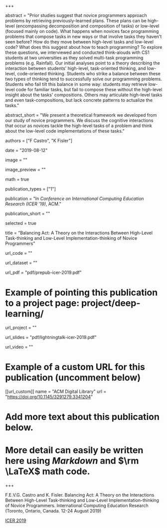 +++

abstract = "Prior studies suggest that novice programmers approach problems by retrieving previously-learned plans. These plans can be high-level (encompassing decomposition and composition of tasks) or low-level (focused mainly on code). What happens when novices face programming problems that compose tasks in new ways or that involve tasks they haven't seen before? How do they move between high-level tasks and low-level code? What does this suggest about how to teach programming? To explore these questions, we interviewed and conducted think-alouds with CS1 students at two universities as they solved multi-task programming problems (e.g. Rainfall). Our initial analyses point to a theory describing the interaction between students' high-level, task-oriented thinking, and low-level, code-oriented thinking. Students who strike a balance between these two types of thinking tend to successfully solve our programming problems. Students who fail tilt this balance in some way: students may retrieve low-level code for familiar tasks, but fail to compose these without the high-level insight about the tasks' compositions. Others may articulate high-level tasks and even task-compositions, but lack concrete patterns to actualize the tasks."

abstract_short = "We present a theoretical framework we developed from our study of novice programmers. We discuss the cognitive interactions that occur as novices tackle the high-level tasks of a problem and think about the low-level code implementations of these tasks."

authors = ["F Castro", "K Fisler"]

date = "2019-08-12"

image = ""

image_preview = ""

math = true

publication_types = ["1"]

publication = "In *Conference on International Computing Education Research (ICER '19)*, ACM."

publication_short = ""

selected = true

title = "Balancing Act: A Theory on the Interactions Between High-Level Task-thinking and Low-Level Implementation-thinking of Novice Programmers"

url_code = ""

url_dataset = ""

url_pdf = "pdf/prepub-icer-2019.pdf"

# Example of pointing this publication to a project page: project/deep-learning/
url_project = ""

url_slides = "pdf/lightningtalk-icer-2019.pdf"

url_video = ""

# Example of a custom URL for this publication (uncomment below)
[[url_custom]]
name = "ACM Digital Library"
url = "https://doi.org/10.1145/3291279.3341204"

# Add more text about this publication below.
# More detail can easily be written here using *Markdown* and $\rm \LaTeX$ math code.

+++

F.E.V.G. Castro and K. Fisler. Balancing Act: A Theory on the Interactions Between High-Level Task-thinking and Low-Level Implementation-thinking of Novice Programmers. International Computing Education Research (Toronto, Ontario, Canada. 12-24 August 2019)

[ICER 2019](https://icer.hosting.acm.org/icer-2019/)
